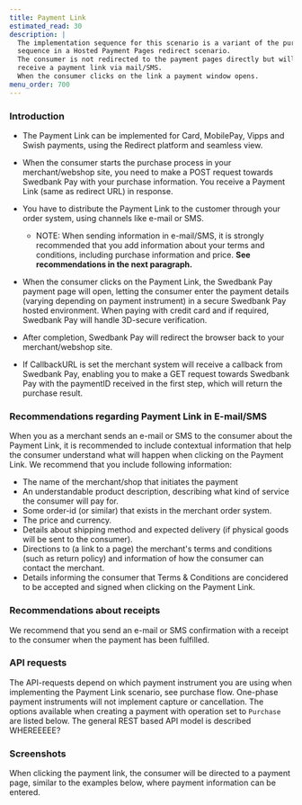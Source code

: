```yaml
---
title: Payment Link
estimated_read: 30
description: |
  The implementation sequence for this scenario is a variant of the purchase
  sequence in a Hosted Payment Pages redirect scenario.
  The consumer is not redirected to the payment pages directly but will instead
  receive a payment link via mail/SMS.
  When the consumer clicks on the link a payment window opens.
menu_order: 700
---
```


### Introduction

*   The Payment Link can be implemented for Card, MobilePay, Vipps and Swish
    payments, using the Redirect platform and seamless view.  

*   When the consumer starts the purchase process in your merchant/webshop
    site, you need to make a POST request towards Swedbank Pay with your
    purchase information. You receive a Payment Link (same as redirect URL) in
    response.

*   You have to distribute the Payment Link to the customer through your order
    system, using channels like e-mail or SMS.
    *   NOTE: When sending information in e-mail/SMS, it is strongly
        recommended that you add information about your terms and conditions,
        including purchase information and price. **See recommendations in the
        next paragraph.**

*   When the consumer clicks on the Payment Link, the Swedbank Pay payment page
    will open, letting the consumer enter the payment details (varying depending
    on payment instrument) in a secure Swedbank Pay hosted environment. When
    paying with credit card and if required, Swedbank Pay will handle 3D-secure
    verification.

*   After completion, Swedbank Pay will redirect the browser back to your
    merchant/webshop site.

*   If CallbackURL is set the merchant system will receive a callback from
    Swedbank Pay, enabling you to make a GET request towards Swedbank Pay with
    the paymentID received in the first step, which will return the purchase
    result.

### Recommendations regarding Payment Link in E-mail/SMS

When you as a merchant sends an e-mail or SMS to the consumer about the Payment
Link, it is recommended to include contextual information that help the consumer
understand what will happen when clicking on the Payment Link. We recommend that
you include following information:

*   The name of the merchant/shop that initiates the payment
*   An understandable product description, describing what kind of service the
    consumer will pay for.
*   Some order-id (or similar) that exists in the merchant order system.
*   The price and currency.
*   Details about shipping method and expected delivery (if physical goods will
    be sent  to the consumer).
*   Directions to (a link to a page) the merchant's terms and conditions (such
    as return policy) and information of how the consumer can contact the
    merchant.
*   Details informing the consumer that Terms & Conditions are concidered to be
    accepted and signed when clicking on the Payment Link.

### Recommendations about receipts

We recommend that you send an e-mail or SMS confirmation with a receipt to the
consumer when the payment has been fulfilled.

### API requests

The API-requests depend on which payment instrument you are using when
implementing the Payment Link scenario, see purchase flow. One-phase payment
instruments will not implement capture or cancellation. The options available
when creating a payment with operation set to `Purchase` are listed below. The
general REST based API model is described WHEREEEEE?

### Screenshots

When clicking the payment link, the consumer will be directed to a payment page,
similar to the examples below, where payment information can be entered.
